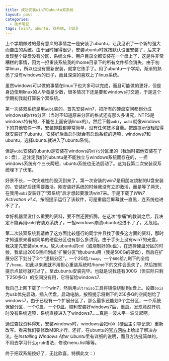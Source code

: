 ```yaml
---
title: 成功安装win7和ubuntu双系统
layout: post
categories:
  - 技术笔记
tags: [win7, ubuntu, 双系统, 分区]
---
```

上个学期做过的最有意义的事情之一是安装了ubuntu，让我见识了一个新的强大而自由的系统。由于当时懂得很少，安装ubuntu时就按默认设置安装了，后来才发现整个硬盘没有分区，系统文件、用户目录全都安装在一个盘上了，这是件非常糟糕的事情，因为一担重装系统我的/home目录下的所有文件都会消失。由于初学linux，所以也没有重新安装，就拿它练手了。用了ubuntu一个学期，渐渐的熟悉了没有windows的日子，而且深深的喜欢上了linux系统。

虽然windows可以做的事情在linux下也大多可以完成，而且可能做的更好，但是身边使用linux的人毕竟是少数，很多情况下还是要和windows打交道，于是这个学期初我就打算装个双系统。

第一次装双系统是用`wubi`装的。首先安装win7，把所有的硬盘空间都划分成windows的`NTFS`分区（当时不知道原来分区的格式还有那么多讲究，NTFS是windows特有的，不能在上面安装linux的）。然后下载`wubi`，`wubi`就像windows下的其他软件一样，安装卸载都非常简单，没有任何技术含量。按照提示很轻松得就安装好了ubuntu，安装好后重启时就会有启动系统的选项，windows7和ubuntu，选择ubuntu就进入了ubuntu系统。

但是`wubi`安装的ubuntu是安装在windows的`NTFS`分区里的（我当时把他安装在了`D：`盘），这注定我们的ubuntu是不能独立与windows系统而存在的，一担windows系统有个三长两短，ubuntu系统也无法启动了。这为我第二次安装双系统埋下了伏笔。

好景不长，一次灾难性的毁灭到来了。第一次安装的win7是用朋友烧制的U盘安装的，安装好后还需要激活。刚安装好系统的时候我没有立即激活，而是等了两天，在我用`wubi`安装好了“双系统”后才想起要激活win7来。于是下载了*WIN7 Activation v1.4*，按照提示运行了该软件，可是重启后屏幕就一直黑，连系统也进不了了。

幸好机器里没什么重要的资料，要不然还要折腾。在这次“惨痛”的教训之后，我决定不能再用`wubi`安装双系统了，一担windows崩溃ubuntu也进不了了，太危险。

第二次装双系统我请教了这方面比较懂行的同学并且找了很多这方面的资料，那时才知道原来看似简单的硬盘分区也有那么多讲究。由于手头上没有win7的光盘，我决定先安装ubuntu。放入ubuntu的cd（或烧制好的u盘），在选择硬盘分区的时候，我拿出200G空间划成“扩展分区”给ubuntu用（我是500G的硬盘），然后在扩展分区下划分了3个“逻辑分区”，一个2G给`/swap`，一个`60G`给`/`,剩下的全给了`/home`，如此以来我就不用担心重装系统时/home下的文件会丢失了。然后按照提示点鼠标就可以了。至此ubuntu安装完毕。也就是说我还有300G（但实际只剩下250多G）的空间没有用，它将留给windows7.

我自己上网下载了一个win7，然后用`ultraiso`工具将镜像烧制到u盘上。设置`bois`为usb优先启动，插入优盘，启动电脑，按照提示将剩下的250多G的空间划给了windows7，由于已经有一个扩展分区了，那么最多还能划3个主分区，一个系统保留分区，一个C盘，一个D盘。顺利安装好windows7后，重启。发现竟然开机时没有系统选项，系统直接进入了windows7……真是一波未平一波又起啊。

通过查找资料得知，安装windows时，windows会把`MBR`（硬盘主引导记录）重新改写。看来我们要修改MBR才行。还好，在ubuntu的[官方网站](https://help.ubuntu.com/community/WindowsDualBoot)上给出了解决办法。在*Installing Windows After Ubuntu*里有详细的说明，而且方法挺简单的，不用去学习什么`grub`语法，修改menu.list等等。

终于把双系统按好了，无比欣喜，特撰此文：）

